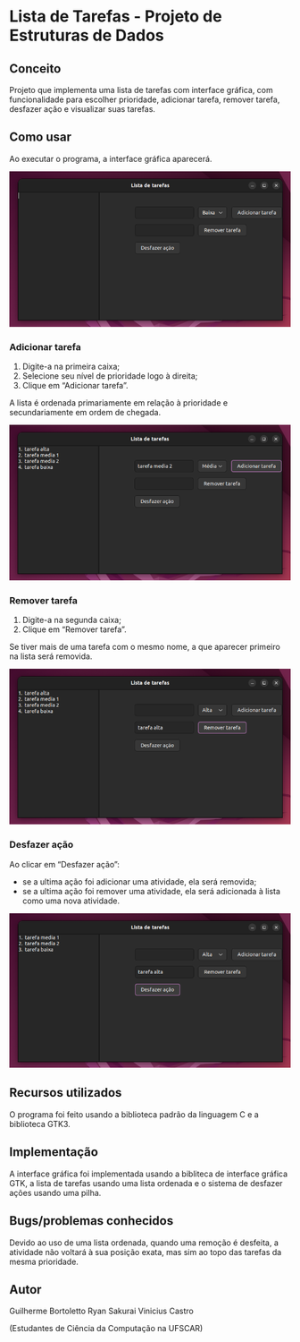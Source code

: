 # Lista de Tarefas - Projeto de Estruturas de Dados

## Conceito
Projeto que implementa uma lista de tarefas com interface gráfica, com funcionalidade para escolher prioridade, adicionar tarefa, remover tarefa, desfazer ação e visualizar suas tarefas.

## Como usar
Ao executar o programa, a interface gráfica aparecerá.

![imagem](https://github.com/kkurasai/ListaDeTarefas/blob/main/img00.png)

### Adicionar tarefa
1. Digite-a na primeira caixa;
2. Selecione seu nível de prioridade logo à direita;
3. Clique em “Adicionar tarefa”.

A lista é ordenada primariamente em relação à prioridade e secundariamente em ordem de
chegada.

![imagem](https://github.com/kkurasai/ListaDeTarefas/blob/main/img01.png)

### Remover tarefa
1. Digite-a na segunda caixa;
2. Clique em “Remover tarefa”.

Se tiver mais de uma tarefa com o mesmo nome, a que aparecer primeiro na lista será
removida.

![imagem](https://github.com/kkurasai/ListaDeTarefas/blob/main/img02.png)

### Desfazer ação
Ao clicar em “Desfazer ação”:
- se a ultima ação foi adicionar uma atividade, ela será removida;
- se a ultima ação foi remover uma atividade, ela será adicionada à lista como uma nova
atividade.

![imagem](https://github.com/kkurasai/ListaDeTarefas/blob/main/img03.png)

## Recursos utilizados
O programa foi feito usando a biblioteca padrão da linguagem C e a biblioteca GTK3.

## Implementação
A interface gráfica foi implementada usando a bibliteca de interface gráfica GTK, a lista de tarefas usando uma lista ordenada e o sistema de desfazer ações usando uma pilha.

## Bugs/problemas conhecidos
Devido ao uso de uma lista ordenada, quando uma remoção é desfeita, a atividade não voltará à sua posição exata, mas sim ao topo das tarefas da mesma prioridade.

## Autor
Guilherme Bortoletto
Ryan Sakurai
Vinicius Castro

(Estudantes de Ciência da Computação na UFSCAR)